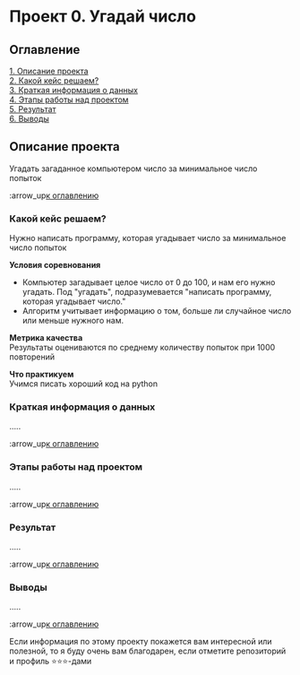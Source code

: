 # Проект 0. Угадай число

## Оглавление
[1. Описание проекта](https://github.com/PoluboyarinovSI/SF_DataScience/tree/main/project_0/README.md#Описание-проекта)   
[2. Какой кейс решаем?](https://github.com/PoluboyarinovSI/SF_DataScience/tree/main/project_0/README.md#Какой-кейс-решаем)   
[3. Краткая информация о данных](https://github.com/PoluboyarinovSI/SF_DataScience/tree/main/project_0/README.md#Краткая-информация-о-данных)   
[4. Этапы работы над проектом](https://github.com/PoluboyarinovSI/SF_DataScience/tree/main/project_0/README.md#Этапы-работы-над-проектом)   
[5. Результат](https://github.com/PoluboyarinovSI/SF_DataScience/tree/main/project_0/README.md#Результат)  
[6. Выводы](https://github.com/PoluboyarinovSI/SF_DataScience/tree/main/project_0/README.md#Выводы)   

## Описание проекта
Угадать загаданное компьютером число за минимальное число попыток

:arrow_up[к оглавлению](https://github.com/PoluboyarinovSI/SF_DataScience/tree/main/project_0/README.md#Оглавление)


### Какой кейс решаем?
Нужно написать программу, которая угадывает число за минимальное число попыток

**Условия соревнования**   
- Компьютер загадывает целое число от 0 до 100, и нам его нужно угадать. Под "угадать", подразумевается "написать программу, которая угадывает число."
- Алгоритм учитывает информацию о том, больше ли случайное число или меньше нужного нам.

**Метрика качества**   
Результаты оцениваются по среднему количеству попыток при 1000 повторений

**Что практикуем**   
Учимся писать хороший код на python


### Краткая информация о данных
.....

:arrow_up[к оглавлению](https://github.com/PoluboyarinovSI/SF_DataScience/tree/main/project_0/README.md#Оглавление)


### Этапы работы над проектом
.....

:arrow_up[к оглавлению](https://github.com/PoluboyarinovSI/SF_DataScience/tree/main/project_0/README.md#Оглавление)


### Результат
.....

:arrow_up[к оглавлению](https://github.com/PoluboyarinovSI/SF_DataScience/tree/main/project_0/README.md#Оглавление)


### Выводы
.....

:arrow_up[к оглавлению](https://github.com/PoluboyarinovSI/SF_DataScience/tree/main/project_0/README.md#Оглавление)


Если информация по этому проекту покажется вам интересной или полезной, то я буду очень вам благодарен, если отметите репозиторий и профиль ⭐️⭐️⭐️-дами